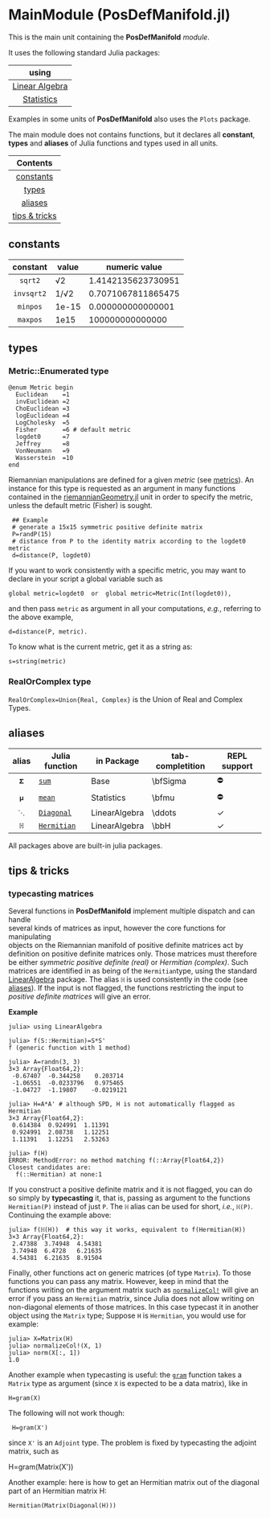 # MainModule (PosDefManifold.jl)

This is the main unit containing the **PosDefManifold** *module*.

It uses the following standard Julia packages:

| using  |
|:----------:|
| [Linear Algebra](https://bit.ly/2W5Wq8W) |
| [Statistics](https://bit.ly/2Oem3li) |

Examples in some units of **PosDefManifold** also uses the `Plots` package.

The main module does not contains functions, but it declares all **constant**,
**types** and **aliases** of Julia functions and types used in all units.

| Contents  |
|:----------:|
| [constants](@ref) |
| [types](@ref) |
| [aliases](@ref) |
| [tips & tricks](@ref) |

## constants
| constant   | value | numeric value
|:----------:| ----------- | ----------- |
|`sqrt2` |√2 | 1.4142135623730951 |
|`invsqrt2`|1/√2 | 0.7071067811865475 |
|`minpos`| 1e-15 | 0.000000000000001|
|`maxpos`| 1e15 | 100000000000000|

## types

### Metric::Enumerated type
```
@enum Metric begin
  Euclidean    =1
  invEuclidean =2
  ChoEuclidean =3
  logEuclidean =4
  LogCholesky  =5
  Fisher       =6 # default metric
  logdet0      =7
  Jeffrey      =8
  VonNeumann   =9
  Wasserstein  =10
end
```

 Riemannian manipulations are defined for a given *metric* (see [metrics](@ref)).
 An instance for this type is requested as an argument in many functions
 contained in the [riemannianGeometry.jl](@ref) unit in order to specify
 the metric, unless the default metric (Fisher) is sought.

```
 ## Example
 # generate a 15x15 symmetric positive definite matrix
 P=randP(15)              
 # distance from P to the identity matrix according to the logdet0 metric
 d=distance(P, logdet0)  
```

 If you want to work consistently with a specific metric,
 you may want to declare in your script a global variable such as

    global metric=logdet0  or  global metric=Metric(Int(logdet0)),

 and then pass `metric` as argument in all your computations,
 *e.g.*, referring to the above example,

    d=distance(P, metric).

To know what is the current metric, get it as a string as:

    s=string(metric)

### RealOrComplex type
 `RealOrComplex=Union{Real, Complex}` is the Union of Real and Complex Types.

## aliases

| alias   | Julia function | in Package | tab-completition | REPL support |
|:----------:| ----------- | ----------- | ----------- | ----------- |
|`𝚺` |[`sum`](https://bit.ly/2FcsAJg)|Base| \bfSigma | ⛔ |
|`𝛍`|[`mean`](https://bit.ly/2TOakA0)|Statistics| \bfmu | ⛔ |
|`⋱`|[`Diagonal`](https://bit.ly/2Jovxf8)|LinearAlgebra| \ddots | ✓ |
|`ℍ`|[`Hermitian`](https://bit.ly/2JOiROX)|LinearAlgebra| \bbH | ✓ |

All packages above are built-in julia packages.

## tips & tricks

### typecasting matrices
 Several functions in **PosDefManifold** implement multiple dispatch and can handle  
 several kinds of matrices as input, however the core functions for manipulating  
 objects on the Riemannian manifold of positive definite matrices act by definition
 on positive definite matrices only.
 Those matrices must therefore be either
 *symmetric positive definite (real)* or *Hermitian (complex)*.
 Such matrices are identified in as being of the `Hermitian`type, using the standard [LinearAlgebra](https://bit.ly/2JOiROX) package.
 The alias `ℍ` is used consistently in the code (see [aliases](@ref)).
 If the input is not flagged, the functions restricting the input to
 *positive definite matrices* will give an error.

 **Example**

    julia> using LinearAlgebra

    julia> f(S::Hermitian)=S*S'
    f (generic function with 1 method)

    julia> A=randn(3, 3)
    3×3 Array{Float64,2}:
     -0.67407  -0.344258    0.203714
     -1.06551  -0.0233796   0.975465
     -1.04727  -1.19807    -0.0219121

    julia> H=A*A' # although SPD, H is not automatically flagged as Hermitian
    3×3 Array{Float64,2}:
     0.614384  0.924991  1.11391
     0.924991  2.08738   1.12251
     1.11391   1.12251   2.53263

    julia> f(H)
    ERROR: MethodError: no method matching f(::Array{Float64,2})
    Closest candidates are:
      f(::Hermitian) at none:1

 If you construct a positive definite matrix and it is not flagged,
 you can do so simply by **typecasting** it, that is, passing as argument to the
 functions `Hermitian(P)` instead of just `P`. The `ℍ` alias can be
 used for short, *i.e.*, `ℍ(P)`. Continuing the example above:

    julia> f(ℍ(H))  # this way it works, equivalent to f(Hermitian(H))
    3×3 Array{Float64,2}:
     2.47388  3.74948  4.54381
     3.74948  6.4728   6.21635
     4.54381  6.21635  8.91504

 Finally, other functions act on generic matrices (of type `Matrix`).
 To those functions you can pass any matrix.
 However, keep in mind that the functions writing on the argument matrix such as
 [`normalizeCol!`](@ref) will give an error if you pass an `Hermitian` matrix,
 since Julia does not allow writing on non-diagonal elements of those matrices.
 In this case typecast it in another object using the `Matrix` type;
 Suppose `H` is `Hermitian`, you would use for example:

    julia> X=Matrix(H)
    julia> normalizeCol!(X, 1)
    julia> norm(X[:, 1])
    1.0

 Another example when typecasting is useful: the [`gram`](@ref) function
 takes a `Matrix` type as argument (since `X` is expected to be a data matrix),
 like in

    H=gram(X)

 The following will not work though:
```
 H=gram(X')
```

 since `X'` is an `Adjoint` type. The problem is fixed by typecasting the
 adjoint matrix, such as

  H=gram(Matrix(X'))

 Another example: here is how to get an Hermitian matrix out of the
 diagonal part of an Hermitian matrix H:

    Hermitian(Matrix(Diagonal(H)))
